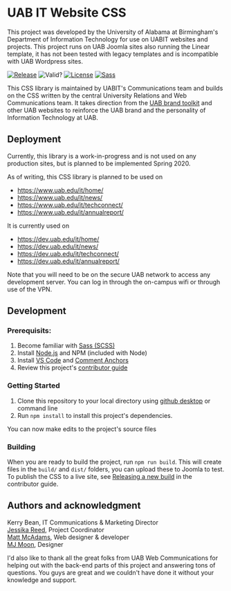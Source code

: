 # UAB IT Website CSS
This project was developed by the University of Alabama at Birmingham's Department of Information Technology for use on UABIT websites and projects. This project runs on UAB Joomla sites also running the Linear template, it has not been tested with legacy templates and is incompatible with UAB Wordpress sites.

[![Release](https://img.shields.io/github/v/release/UAB-IT/website-design?include_prereleases)](https://github.com/UAB-IT/website-design/releases)
![Valid?](https://img.shields.io/badge/w3c-validated-green)
[![License](https://img.shields.io/github/license/UAB-IT/website-design?color=green)](https://github.com/UAB-IT/website-design/blob/master/LICENSE)
[![Sass](https://img.shields.io/badge/made%20with-Sass-%23bf4080)](https://github.com/sass/dart-sass)

This CSS library is maintained by UABIT's Communications team and builds on the CSS written by the central University Relations and Web Communications team. It takes direction from the [UAB brand toolkit](https://www.uab.edu/toolkit/) and other UAB websites to reinforce the UAB brand and the personality of Information Technology at UAB.

## Deployment

Currently, this library is a work-in-progress and is not used on any production sites, but is planned to be implemented Spring 2020.

As of writing, this CSS library is planned to be used on
* https://www.uab.edu/it/home/
* https://www.uab.edu/it/news/
* https://www.uab.edu/it/techconnect/
* https://www.uab.edu/it/annualreport/

It is currently used on
* https://dev.uab.edu/it/home/
* https://dev.uab.edu/it/news/
* https://dev.uab.edu/it/techconnect/
* https://dev.uab.edu/it/annualreport/

Note that you will need to be on the secure UAB network to access any development server. You can log in through the on-campus wifi or through use of the VPN.

## Development
### Prerequisits:
1. Become familiar with [Sass (SCSS)](https://sass-lang.com/guide)
2. Install [Node.js](https://nodejs.org/en/) and NPM (included with Node)
3. Install [VS Code](https://code.visualstudio.com/) and [Comment Anchors](https://marketplace.visualstudio.com/items?itemName=ExodiusStudios.comment-anchors)
4. Review this project's [contributor guide](https://github.com/UAB-IT/website-design/blob/master/.github/CONTRIBUTING.md)

### Getting Started
1. Clone this repository to your local directory using [github desktop](https://desktop.github.com/) or command line
2. Run `npm install` to install this project's dependencies.

You can now make edits to the project's source files

### Building
When you are ready to build the project, run `npm run build`. This will create files in the `build/` and `dist/` folders, you can upload these to Joomla to test. To publish the CSS to a live site, see [Releasing a new build](https://github.com/UAB-IT/website-design/blob/master/.github/CONTRIBUTING.md#releasing-a-new-build) in the contributor guide.

## Authors and acknowledgment
Kerry Bean, IT Communications & Marketing Director<br>
[Jessika Reed](https://github.com/orgs/UAB-IT/people/jessikareed), Project Coordinator<br>
[Matt McAdams](https://github.com/MattMcAdams), Web designer & developer<br>
[MJ Moon](https://github.com/orgs/UAB-IT/people/macymoon), Designer

I'd also like to thank all the great folks from UAB Web Communications for helping out with the back-end parts of this project and answering tons of questions. You guys are great and we couldn't have done it without your knowledge and support.
